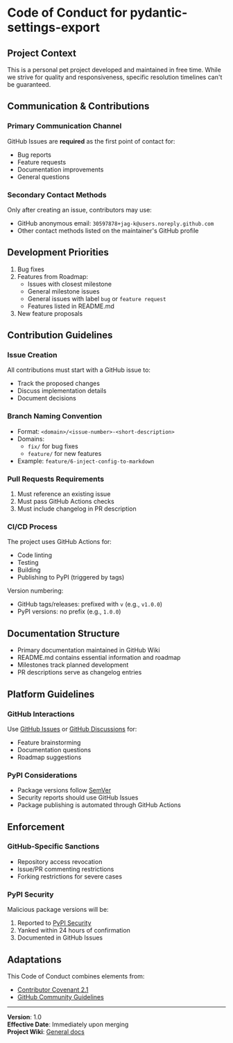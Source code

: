 # Code of Conduct for pydantic-settings-export

## Project Context

This is a personal pet project developed and maintained in free time.
While we strive for quality and responsiveness, specific resolution timelines can't be guaranteed.

## Communication & Contributions

### Primary Communication Channel

GitHub Issues are **required** as the first point of contact for:

- Bug reports
- Feature requests
- Documentation improvements
- General questions

### Secondary Contact Methods

Only after creating an issue, contributors may use:

- GitHub anonymous email: `30597878+jag-k@users.noreply.github.com`
- Other contact methods listed on the maintainer's GitHub profile

## Development Priorities

1. Bug fixes
2. Features from Roadmap:
   - Issues with closest milestone
   - General milestone issues
   - General issues with label `bug` or `feature request`
   - Features listed in README.md
3. New feature proposals

## Contribution Guidelines

### Issue Creation

All contributions must start with a GitHub issue to:
- Track the proposed changes
- Discuss implementation details
- Document decisions

### Branch Naming Convention

- Format: `<domain>/<issue-number>-<short-description>`
- Domains:
  - `fix/` for bug fixes
  - `feature/` for new features
- Example: `feature/6-inject-config-to-markdown`

### Pull Requests Requirements

1. Must reference an existing issue
2. Must pass GitHub Actions checks
3. Must include changelog in PR description

### CI/CD Process

The project uses GitHub Actions for:

- Code linting
- Testing
- Building
- Publishing to PyPI (triggered by tags)

Version numbering:

- GitHub tags/releases: prefixed with `v` (e.g., `v1.0.0`)
- PyPI versions: no prefix (e.g., `1.0.0`)

## Documentation Structure

- Primary documentation maintained in GitHub Wiki
- README.md contains essential information and roadmap
- Milestones track planned development
- PR descriptions serve as changelog entries

## Platform Guidelines

### GitHub Interactions

Use [GitHub Issues][gh-issues] or [GitHub Discussions][gh-discussions] for:

- Feature brainstorming
- Documentation questions
- Roadmap suggestions

### PyPI Considerations

- Package versions follow [SemVer](https://semver.org)
- Security reports should use GitHub Issues
- Package publishing is automated through GitHub Actions

## Enforcement

### GitHub-Specific Sanctions

- Repository access revocation
- Issue/PR commenting restrictions
- Forking restrictions for severe cases

### PyPI Security

Malicious package versions will be:

1. Reported to [PyPI Security](mailto:security@pypi.org)
2. Yanked within 24 hours of confirmation
3. Documented in GitHub Issues

## Adaptations

This Code of Conduct combines elements from:

- [Contributor Covenant 2.1](https://www.contributor-covenant.org)
- [GitHub Community Guidelines](https://docs.github.com/en/site-policy/github-terms/github-community-guidelines)

---

**Version**: 1.0 \
**Effective Date**: Immediately upon merging \
**Project Wiki**: [General docs][gh-wiki]

[gh-issues]: https://github.com/jag-k/pydantic-settings-export/issues
[gh-discussions]: https://github.com/jag-k/pydantic-settings-export/discussions
[gh-wiki]: https://github.com/jag-k/pydantic-settings-export/wiki
